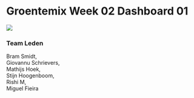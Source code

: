 # Groentemix Week 02 Dashboard 01
![](https://raw.githubusercontent.com/MiguelFieira/Groentemix/master/dashboard-01.png)

### Team Leden
Bram Smidt,<br>
Giovannu Schrievers,<br> 
Mathijs Hoek, <br>
Stijn Hoogenboom,<br>
Rishi M, <br>
Miguel Fieira
